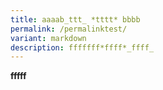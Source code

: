 ```yaml
---
title: aaaab_ttt_ *tttt* bbbb
permalink: /permalinktest/
variant: markdown
description: fffffff*ffff*_ffff_
---
```

**fffff**